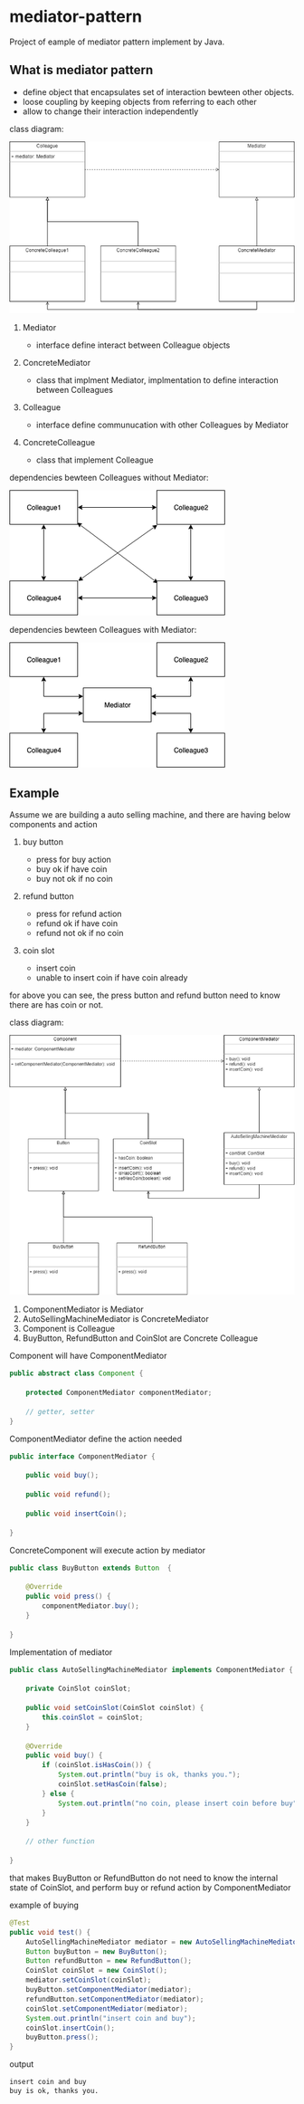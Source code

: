 # mediator-pattern
Project of eample of mediator pattern implement by Java.

## What is mediator pattern
- define object that encapsulates set of interaction bewteen other objects.
- loose coupling by keeping objects from referring to each other
- allow to change their interaction independently

class diagram:

![mediator pattern](https://github.com/kan01234/design-patterns/blob/master/mediator-pattern/mediator-pattern.png)

1. Mediator
    - interface define interact between Colleague objects

2. ConcreteMediator
    - class that implment Mediator, implmentation to define interaction between Colleagues

3. Colleague
    - interface define communucation with other Colleagues by Mediator

4. ConcreteColleague
    - class that implement Colleague

dependencies bewteen Colleagues without Mediator:

![without-mediator](https://github.com/kan01234/design-patterns/blob/master/mediator-pattern/without-mediator.png)

dependencies bewteen Colleagues with Mediator:

![with-mediator](https://github.com/kan01234/design-patterns/blob/master/mediator-pattern/with-mediator.png)

## Example
Assume we are building a auto selling machine, and there are having below components and action

1. buy button
    - press for buy action
    - buy ok if have coin
    - buy not ok if no coin

2. refund button
    - press for refund action
    - refund ok if have coin
    - refund not ok if no coin

3. coin slot
    - insert coin
    - unable to insert coin if have coin already

for above you can see, the press button and refund button need to know there are has coin or not.

class diagram:

![mediator pattern](https://github.com/kan01234/design-patterns/blob/master/mediator-pattern/mediator-pattern-example.png)

1. ComponentMediator is Mediator
2. AutoSellingMachineMediator is ConcreteMediator
3. Component is Colleague
4. BuyButton, RefundButton and CoinSlot are Concrete Colleague

Component will have ComponentMediator
```java
public abstract class Component {

    protected ComponentMediator componentMediator;

    // getter, setter
}
```

ComponentMediator define the action needed
```java
public interface ComponentMediator {

    public void buy();

    public void refund();

    public void insertCoin();

}
```

ConcreteComponent will execute action by mediator
```java
public class BuyButton extends Button  {

    @Override
    public void press() {
        componentMediator.buy();
    }

}
```

Implementation of mediator
```java
public class AutoSellingMachineMediator implements ComponentMediator {

    private CoinSlot coinSlot;

    public void setCoinSlot(CoinSlot coinSlot) {
        this.coinSlot = coinSlot;
    }

    @Override
    public void buy() {
        if (coinSlot.isHasCoin()) {
            System.out.println("buy is ok, thanks you.");
            coinSlot.setHasCoin(false);
        } else {
            System.out.println("no coin, please insert coin before buy");
        }
    }

    // other function

}
```

that makes BuyButton or RefundButton do not need to know the internal state of CoinSlot, and perform buy or refund action by ComponentMediator

example of buying
```java
@Test
public void test() {
    AutoSellingMachineMediator mediator = new AutoSellingMachineMediator();
    Button buyButton = new BuyButton();
    Button refundButton = new RefundButton();
    CoinSlot coinSlot = new CoinSlot();
    mediator.setCoinSlot(coinSlot);
    buyButton.setComponentMediator(mediator);
    refundButton.setComponentMediator(mediator);
    coinSlot.setComponentMediator(mediator);
    System.out.println("insert coin and buy");
    coinSlot.insertCoin();
    buyButton.press();
}
```

output
```
insert coin and buy
buy is ok, thanks you.
```